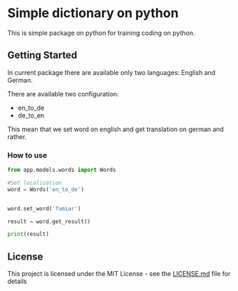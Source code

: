 # Simple dictionary on python

This is simple package on python for training coding on python.

## Getting Started

In current package there are available only two languages: English and German.

There are available two configuration:
 - en_to_de
 - de_to_en
 
This mean that we set word on english and get translation on german and rather.
 
### How to use

```python
from app.models.words import Words

#Set localization
word = Words('en_to_de')


word.set_word('famiar')

result = word.get_result()

print(result)

```

## License

This project is licensed under the MIT License - see the [LICENSE.md](LICENSE.md) file for details